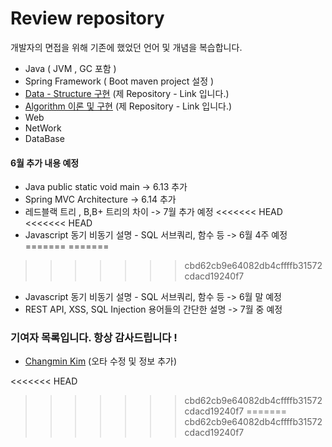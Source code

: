 
# **Review repository** 

개발자의 면접을 위해 기존에 했었던 언어 및 개념을 복습합니다.

* Java ( JVM , GC 포함 )
* Spring Framework ( Boot maven project 설정 )
* [Data - Structure 구현](https://github.com/StiKuan/Java_Data_Structure) (제 Repository - Link 입니다.)
* [Algorithm 이론 및 구현](https://github.com/StiKuan/Java_Algorithm) (제 Repository - Link 입니다.)
* Web 
* NetWork
* DataBase

  



#### 6월 추가 내용 예정 

* Java public static void main -> 6.13 추가
* Spring MVC Architecture -> 6.14 추가 
* 레드블랙 트리 , B,B+ 트리의 차이  -> 7월 추가 예정
<<<<<<< HEAD
<<<<<<< HEAD
* Javascript 동기 비동기 설명 - SQL 서브쿼리, 함수 등 -> 6월 4주 예정
=======
=======
>>>>>>> cbd62cb9e64082db4cffffb31572cdacd19240f7
* Javascript 동기 비동기 설명 - SQL 서브쿼리, 함수 등 -> 6월 말 예정  
* REST API, XSS, SQL Injection 용어들의 간단한 설명 -> 7월 중 예정 


### 기여자 목록입니다. 항상 감사드립니다 !
* [Changmin Kim](https://github.com/changmin-dev) (오타 수정 및 정보 추가)

<<<<<<< HEAD
>>>>>>> cbd62cb9e64082db4cffffb31572cdacd19240f7
=======
>>>>>>> cbd62cb9e64082db4cffffb31572cdacd19240f7
